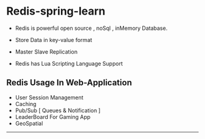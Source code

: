 # Redis-spring-learn

* Redis is powerful open source , noSql , inMemory Database.
* Store Data in key-value format
* Master Slave Replication

* Redis has Lua Scripting Language Support

## Redis Usage In Web-Application
* User Session Management
* Caching
* Pub/Sub [ Queues & Notification ]
* LeaderBoard For Gaming App
* GeoSpatial

***
